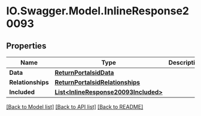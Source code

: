 # IO.Swagger.Model.InlineResponse20093
## Properties

Name | Type | Description | Notes
------------ | ------------- | ------------- | -------------
**Data** | [**ReturnPortalsidData**](ReturnPortalsidData.md) |  | [optional] 
**Relationships** | [**ReturnPortalsidRelationships**](ReturnPortalsidRelationships.md) |  | [optional] 
**Included** | [**List&lt;InlineResponse20093Included&gt;**](InlineResponse20093Included.md) |  | [optional] 

[[Back to Model list]](../README.md#documentation-for-models) [[Back to API list]](../README.md#documentation-for-api-endpoints) [[Back to README]](../README.md)

